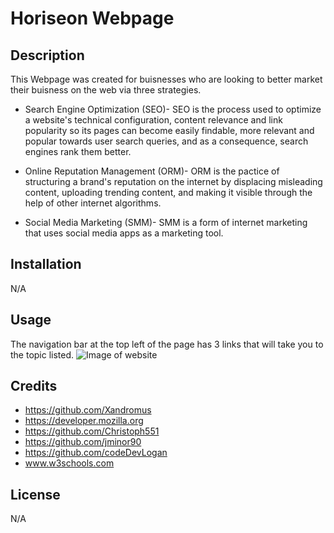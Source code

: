 # Horiseon Webpage

## Description

This Webpage was created for buisnesses who are looking to better market their buisness on the web via three strategies.

  - Search Engine Optimization (SEO)- SEO is the process used to optimize a website's technical configuration, content relevance and link popularity so its         pages can become easily findable, more relevant and popular towards user search queries, and as a consequence, search engines rank them better.

  - Online Reputation Management (ORM)- ORM is the pactice of structuring a brand's reputation on the internet by displacing misleading content, uploading           trending content, and making it visible through the help of other internet algorithms.

  - Social Media Marketing (SMM)- SMM is a form of internet marketing that uses social media apps as a marketing tool.

## Installation

N/A

## Usage

The navigation bar at the top left of the page has 3 links that will take you to the topic listed.
![Image of website](assets/images/horiseon-screenshot.png)

## Credits

  - https://github.com/Xandromus
  - https://developer.mozilla.org
  - https://github.com/Christoph551
  - https://github.com/jminor90
  - https://github.com/codeDevLogan
  - www.w3schools.com

## License

N/A
